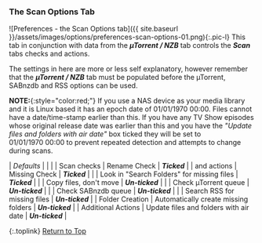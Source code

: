 <!-- START PREFERENCES {SCAN OPTIONS TAB] --- -->
### The Scan Options Tab

![Preferences - the Scan Options tab]({{ site.baseurl }}/assets/images/options/preferences-scan-options-01.png){:.pic-l}
This tab in conjunction with data from the _**µTorrent / NZB**_ tab controls the _**Scan**_ tabs checks and actions.

The settings in here are more or less self explanatory, however remember that the _**µTorrent / NZB**_ tab must be populated before the µTorrent, SABnzdb and RSS options can be used.

**NOTE:**{:style="color:red;"} If you use a NAS device as your media library and it is Linux based it has an epoch date of 01/01/1970&nbsp;00:00. Files cannot have a date/time-stamp earlier than this. If you have any TV Show episodes whose original release date was earlier than this and you have the _"Update files and folders with air date"_ box ticked they will be set to 01/01/1970&nbsp;00:00 to prevent repeated detection and attempts to change during scans.

| *Defaults* | | |
| Scan checks | Rename Check | _**Ticked**_ |
| and actions | Missing Check | _**Ticked**_ |
| | Look in "Search Folders" for missing files | _**Ticked**_ |
| | Copy files, don't move | _**Un-ticked**_ |
| | Check µTorrent queue | _**Un-ticked**_ |
| | Check SABnzdb queue | _**Un-ticked**_ |
| | Search RSS for missing files | _**Un-ticked**_ |
| Folder Creation | Automatically create missing folders | _**Un-ticked**_ |
| Additional Actions | Update files and folders with air date | _**Un-ticked**_ |

{:.toplink}
[Return to Top]()
<!-- END PREFERENCES {SCAN OPTIONS TAB] ----- -->
